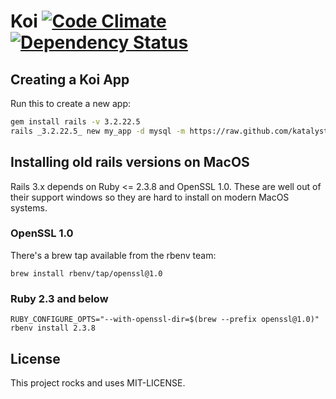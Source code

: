 # Koi [![Code Climate](https://codeclimate.com/github/katalyst/koi.png)](https://codeclimate.com/github/katalyst/koi) [![Dependency Status](https://gemnasium.com/katalyst/koi.png)](https://gemnasium.com/katalyst/koi)

## Creating a Koi App

Run this to create a new app:

```bash
gem install rails -v 3.2.22.5
rails _3.2.22.5_ new my_app -d mysql -m https://raw.github.com/katalyst/koi/v1.2.0/lib/templates/application/app.rb
```

## Installing old rails versions on MacOS

Rails 3.x depends on Ruby <= 2.3.8 and OpenSSL 1.0. These are well out of their support windows so they are hard to
install on modern MacOS systems.

### OpenSSL 1.0

There's a brew tap available from the rbenv team:

```
brew install rbenv/tap/openssl@1.0
```

### Ruby 2.3 and below

```
RUBY_CONFIGURE_OPTS="--with-openssl-dir=$(brew --prefix openssl@1.0)" rbenv install 2.3.8
```

## License

This project rocks and uses MIT-LICENSE.
